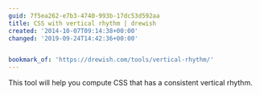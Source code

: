 ```yaml
---
guid: 7f5ea262-e7b3-4740-993b-17dc53d592aa
title: CSS with vertical rhythm | drewish
created: '2014-10-07T09:14:38+00:00'
changed: '2019-09-24T14:42:36+00:00'


bookmark_of: 'https://drewish.com/tools/vertical-rhythm/'
---
```



This tool will help you compute CSS that has a consistent vertical rhythm.
